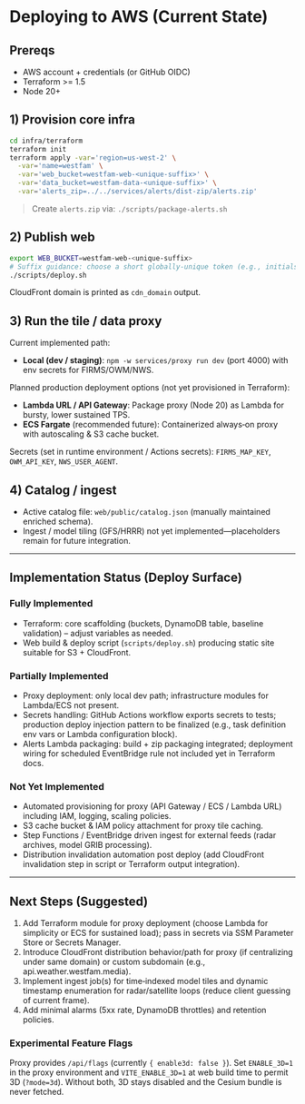 # Deploying to AWS (Current State)

## Prereqs
- AWS account + credentials (or GitHub OIDC)
- Terraform >= 1.5
- Node 20+

## 1) Provision core infra
```bash
cd infra/terraform
terraform init
terraform apply -var='region=us-west-2' \
  -var='name=westfam' \
  -var='web_bucket=westfam-web-<unique-suffix>' \
  -var='data_bucket=westfam-data-<unique-suffix>' \
  -var='alerts_zip=../../services/alerts/dist-zip/alerts.zip'
```
> Create `alerts.zip` via: `./scripts/package-alerts.sh`

## 2) Publish web
```bash
export WEB_BUCKET=westfam-web-<unique-suffix>
# Suffix guidance: choose a short globally-unique token (e.g., initials + date) to avoid S3 name collisions.
./scripts/deploy.sh
```
CloudFront domain is printed as `cdn_domain` output.

## 3) Run the tile / data proxy
Current implemented path:
* **Local (dev / staging)**: `npm -w services/proxy run dev` (port 4000) with env secrets for FIRMS/OWM/NWS.

Planned production deployment options (not yet provisioned in Terraform):
* **Lambda URL / API Gateway**: Package proxy (Node 20) as Lambda for bursty, lower sustained TPS.
* **ECS Fargate** (recommended future): Containerized always‑on proxy with autoscaling & S3 cache bucket.

Secrets (set in runtime environment / Actions secrets): `FIRMS_MAP_KEY`, `OWM_API_KEY`, `NWS_USER_AGENT`.

## 4) Catalog / ingest
* Active catalog file: `web/public/catalog.json` (manually maintained enriched schema).
* Ingest / model tiling (GFS/HRRR) not yet implemented—placeholders remain for future integration.

---

## Implementation Status (Deploy Surface)

### Fully Implemented
* Terraform: core scaffolding (buckets, DynamoDB table, baseline validation) – adjust variables as needed.
* Web build & deploy script (`scripts/deploy.sh`) producing static site suitable for S3 + CloudFront.

### Partially Implemented
* Proxy deployment: only local dev path; infrastructure modules for Lambda/ECS not present.
* Secrets handling: GitHub Actions workflow exports secrets to tests; production deploy injection pattern to be finalized (e.g., task definition env vars or Lambda configuration block).
* Alerts Lambda packaging: build + zip packaging integrated; deployment wiring for scheduled EventBridge rule not included yet in Terraform docs.

### Not Yet Implemented
* Automated provisioning for proxy (API Gateway / ECS / Lambda URL) including IAM, logging, scaling policies.
* S3 cache bucket & IAM policy attachment for proxy tile caching.
* Step Functions / EventBridge driven ingest for external feeds (radar archives, model GRIB processing).
* Distribution invalidation automation post deploy (add CloudFront invalidation step in script or Terraform output integration).

---

## Next Steps (Suggested)
1. Add Terraform module for proxy deployment (choose Lambda for simplicity or ECS for sustained load); pass in secrets via SSM Parameter Store or Secrets Manager.
2. Introduce CloudFront distribution behavior/path for proxy (if centralizing under same domain) or custom subdomain (e.g., api.weather.westfam.media).
3. Implement ingest job(s) for time‑indexed model tiles and dynamic timestamp enumeration for radar/satellite loops (reduce client guessing of current frame).
4. Add minimal alarms (5xx rate, DynamoDB throttles) and retention policies.

### Experimental Feature Flags
Proxy provides `/api/flags` (currently `{ enable3d: false }`). Set `ENABLE_3D=1` in the proxy environment and `VITE_ENABLE_3D=1` at web build time to permit 3D (`?mode=3d`). Without both, 3D stays disabled and the Cesium bundle is never fetched.

